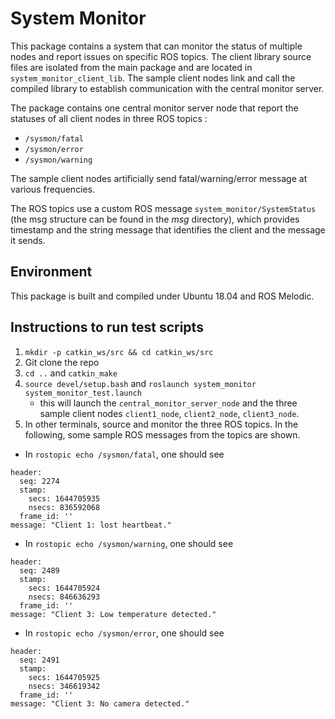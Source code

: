 # System Monitor
This package contains a system that can monitor the status of multiple nodes and report issues on specific ROS topics. The client library source files are isolated from the main package and are located in `system_monitor_client_lib`. The sample client nodes link and call the compiled library to establish communication with the central monitor server.

The package contains one central monitor server node that report the statuses of all client nodes in three ROS topics :
- `/sysmon/fatal`
- `/sysmon/error`
- `/sysmon/warning`

The sample client nodes artificially send fatal/warning/error message at various frequencies.

The ROS topics use a custom ROS message `system_monitor/SystemStatus` (the msg structure can be found in the *msg* directory), which provides timestamp and the string message that identifies the client and the message it sends.

## Environment
This package is built and compiled under Ubuntu 18.04 and ROS Melodic.

## Instructions to run test scripts
1. `mkdir -p catkin_ws/src && cd catkin_ws/src`
2. Git clone the repo
3. `cd ..` and `catkin_make`
4. `source devel/setup.bash` and `roslaunch system_monitor system_monitor_test.launch`
    - this will launch the `central_monitor_server_node` and the three sample client nodes `client1_node`, `client2_node`, `client3_node`.
5. In other terminals, source and monitor the three ROS topics. In the following, some sample ROS messages from the topics are shown.
- In `rostopic echo /sysmon/fatal`, one should see
```
header: 
  seq: 2274
  stamp: 
    secs: 1644705935
    nsecs: 836592068
  frame_id: ''
message: "Client 1: lost heartbeat."
```

- In `rostopic echo /sysmon/warning`, one should see
```
header: 
  seq: 2489
  stamp: 
    secs: 1644705924
    nsecs: 846636293
  frame_id: ''
message: "Client 3: Low temperature detected."
```
- In `rostopic echo /sysmon/error`, one should see
```
header: 
  seq: 2491
  stamp: 
    secs: 1644705925
    nsecs: 346619342
  frame_id: ''
message: "Client 3: No camera detected."

```